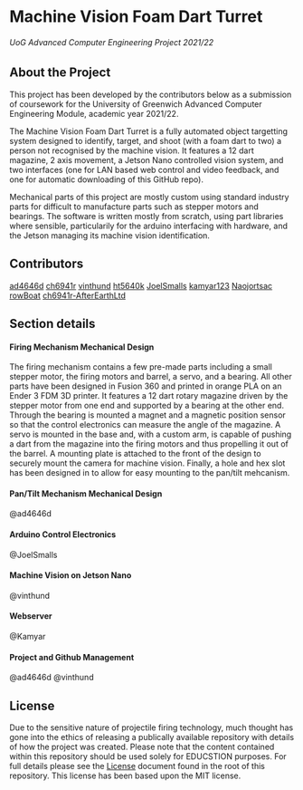 # Machine Vision Foam Dart Turret

###### UoG Advanced Computer Engineering Project 2021/22

## About the Project

This project has been developed by the contributors below as a submission of coursework for the University of Greenwich Advanced Computer Engineering Module, academic year 2021/22.

The Machine Vision Foam Dart Turret is a fully automated object targetting system designed to identify, target, and shoot (with a foam dart to two) a person not recognised by the machine vision. It features a 12 dart magazine, 2 axis movement, a Jetson Nano controlled vision system, and two interfaces (one for LAN based web control and video feedback, and one for automatic downloading of this GitHub repo).

Mechanical parts of this project are mostly custom using standard industry parts for difficult to manufacture parts such as stepper motors and bearings. The software is written mostly from scratch, using part libraries where sensible, particularily for the arduino interfacing with hardware, and the Jetson managing its machine vision identification.

## Contributors

[ad4646d](www.github.com/ad4646d)
[ch6941r](www.github.com/ch6941r)
[vinthund](www.github.com/vinthund)
[ht5640k](www.github.com/ht5640k)
[JoelSmalls](www.github.com/JoelSmalls)
[kamyar123](www.github.com/kamyar123)
[Naojortsac](www.github.com/Naojortsac)
[rowBoat](www.github.com/rowboat)
[ch6941r-AfterEarthLtd](www.github.com/AfterEarthLTD)

## Section details

#### Firing Mechanism Mechanical Design

The firing mechanism contains a few pre-made parts including a small stepper motor, the firing motors and barrel, a servo, and a bearing. All other parts have been designed in Fusion 360 and printed in orange PLA on an Ender 3 FDM 3D printer. It features a 12 dart rotary magazine driven by the stepper motor from one end and supported by a bearing at the other end. Through the bearing is mounted a magnet and a magnetic position sensor so that the control electronics can measure the angle of the magazine. A servo is mounted in the base and, with a custom arm, is capable of pushing a dart from the magazine into the firing motors and thus propelling it out of the barrel. A mounting plate is attached to the front of the design to securely mount the camera for machine vision. Finally, a hole and hex slot has been designed in to allow for easy mounting to the pan/tilt mehcanism.

#### Pan/Tilt Mechanism Mechanical Design

@ad4646d

#### Arduino Control Electronics

@JoelSmalls

#### Machine Vision on Jetson Nano

@vinthund

#### Webserver

@Kamyar

#### Project and Github Management

@ad4646d
@vinthund

## License

Due to the sensitive nature of projectile firing technology, much thought has gone into the ethics of releasing a publically available repository with details of how the project was created. Please note that the content contained within this repository should be used solely for EDUCSTION purposes. For full details please see the [License](LICENSE) document found in the root of this repository. This license has been based upon the MIT license.